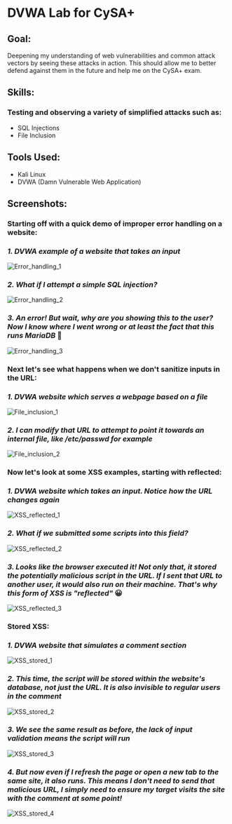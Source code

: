 # DVWA Lab for CySA+

## Goal:
Deepening my understanding of web vulnerabilities and common attack vectors by seeing these attacks in action. This should allow me to better defend against them in the future and help me on the CySA+ exam.
## Skills:
### Testing and observing a variety of simplified attacks such as:
- SQL Injections
- File Inclusion
## Tools Used:
- Kali Linux
- DVWA (Damn Vulnerable Web Application)
## Screenshots:
### Starting off with a quick demo of improper error handling on a website:
### _1. DVWA example of a website that takes an input_
![Error_handling_1](https://github.com/user-attachments/assets/953612f5-a519-4f4f-902d-6b5c67721294)

### _2. What if I attempt a simple SQL injection?_
![Error_handling_2](https://github.com/user-attachments/assets/a0d60658-03fb-461c-8b68-79e5d1236c38)

### _3. An error! But wait, why are you showing this to the user? Now I know where I went wrong or at least the fact that this runs MariaDB_ 🤔
![Error_handling_3](https://github.com/user-attachments/assets/059a5502-5999-4a58-829e-6b7c2ffddb00)

### Next let's see what happens when we don't sanitize inputs in the URL:
### _1. DVWA website which serves a webpage based on a file_
![File_inclusion_1](https://github.com/user-attachments/assets/8ea64ae1-4ba8-4156-b721-705e786f9988)

### _2. I can modify that URL to attempt to point it towards an internal file, like /etc/passwd for example_
![File_inclusion_2](https://github.com/user-attachments/assets/991d826a-1f36-4aad-97e5-b4a8f7b20ce6)

### Now let's look at some XSS examples, starting with reflected:
### _1. DVWA website which takes an input. Notice how the URL changes again_
![XSS_reflected_1](https://github.com/user-attachments/assets/b77d49b0-99aa-4874-927a-dbde0f4f17cb)

### _2. What if we submitted some scripts into this field?_
![XSS_reflected_2](https://github.com/user-attachments/assets/4810740e-640c-4624-af63-b02f139f3580)

### _3. Looks like the browser executed it! Not only that, it stored the potentially malicious script in the URL. If I sent that URL to another user, it would also run on their machine. That's why this form of XSS is "reflected"_ 😀
![XSS_reflected_3](https://github.com/user-attachments/assets/9e3871de-f47c-4fb6-9e88-606faa8c7d9c)

### Stored XSS:
### _1. DVWA website that simulates a comment section_
![XSS_stored_1](https://github.com/user-attachments/assets/7b7f2d6b-3c96-421b-8177-a0a9dd7d1a7c)

### _2. This time, the script will be stored within the website's database, not just the URL. It is also invisible to regular users in the comment_
![XSS_stored_2](https://github.com/user-attachments/assets/5382f168-97ff-46be-bee3-600fb75bc004)

### _3. We see the same result as before, the lack of input validation means the script will run_
![XSS_stored_3](https://github.com/user-attachments/assets/fa562989-05ce-4c2b-87ee-6e43c6e62e1b)

### _4. But now even if I refresh the page or open a new tab to the same site, it also runs. This means I don't need to send that malicious URL, I simply need to ensure my target visits the site with the comment at some point!_
![XSS_stored_4](https://github.com/user-attachments/assets/6adf492e-fc21-437c-a488-34eb17d9d4e6)


